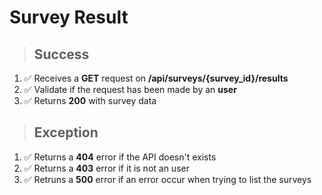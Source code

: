 # Survey Result

> ## Success

1. ✅ Receives a **GET** request on **/api/surveys/{survey_id}/results**
2. ✅ Validate if the request has been made by an **user**
3. ✅ Returns **200** with survey data

> ## Exception

1. ✅ Returns a **404** error if the API doesn't exists
2. ✅ Returns a **403** error if it is not an user
3. ✅ Retruns a **500** error if an error occur when trying to list the surveys